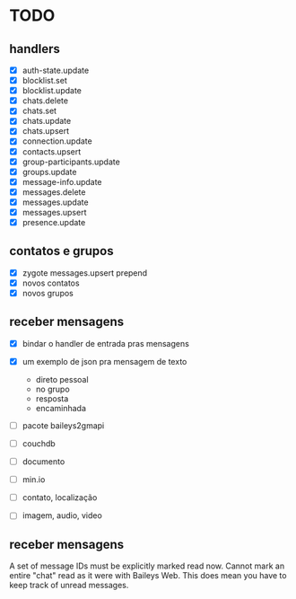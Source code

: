 # TODO
## handlers
- [x] auth-state.update
- [x] blocklist.set
- [x] blocklist.update
- [x] chats.delete
- [x] chats.set
- [x] chats.update
- [x] chats.upsert
- [x] connection.update
- [x] contacts.upsert
- [x] group-participants.update
- [x] groups.update
- [x] message-info.update
- [x] messages.delete
- [x] messages.update
- [x] messages.upsert
- [x] presence.update

## contatos e grupos
- [x] zygote messages.upsert prepend
- [x] novos contatos
- [x] novos grupos

## receber mensagens
- [x] bindar o handler de entrada pras mensagens
- [x] um exemplo de json pra mensagem de texto
  - direto pessoal
  - no grupo
  - resposta
  - encaminhada
- [ ] pacote baileys2gmapi
- [ ] couchdb
- [ ] documento
- [ ] min.io
- [ ] contato, localização
- [ ] imagem, audio, video


## receber mensagens
A set of message IDs must be explicitly marked read now. Cannot mark an entire "chat" read as it were with Baileys Web. This does mean you have to keep track of unread messages.
